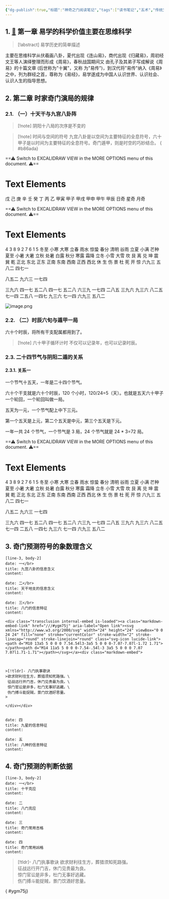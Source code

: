 ```yaml
---
{"dg-publish":true,"标题":"神奇之门阅读笔记","tags":["读书笔记","五术","传统文化"],"创建时间":"2023-09-06","修改时间":"2023-09-06","permalink":"///","dgPassFrontmatter":true}
---
```



## 1. [📌](obsidian://jump-to-pdf?pdf=%E9%99%84%E4%BB%B6%2F%E7%A5%9E%E5%A5%87%E4%B9%8B%E9%97%A8.pdf&annotate=6fecb047-69c7-0714)  第一章 易学的科学价值主要在思维科学


>[!abstract]  易学历史的简单描述 

<div class="transclusion internal-embed is-loaded"><div class="markdown-embed">



  

主要在思维科学从伏羲画八卦，夏代出现《连山易》，商代出现《归藏易》，周初经文王等人演绎整理而形成《周易》，春秋战国期间又 由孔子及其弟子写成解说《周易》的十篇文章 (后世称为"十翼"，又称 为"易传")，到汉代将"易传"纳入《周易》之中，列为群经之首，尊称为《易经》，易学遂成为中国人认识世界、认识社会、认识人生的指导思想。

</div></div>


## 2. 第二章 时家奇门演局的规律

### 2.1. （一）十天干与九宫八卦阵 


>[!note] 阴阳十八局的次序是不变的

>[!note] 时间与空间的符号 
>九宫八卦是以空间为主要特征的全息符号，六十甲子是以时间为主要特征的全息符号。奇门遁甲，则是时空的巧妙结合。
{ #b86ada}



<div class="transclusion internal-embed is-loaded"><div class="markdown-embed">




==⚠  Switch to EXCALIDRAW VIEW in the MORE OPTIONS menu of this document. ⚠==


# Text Elements
戊 
己 
庚 
辛 
壬 
癸 
丁 
丙 
乙 
甲寅 
甲子 
甲戌 
甲申 
甲午 
甲辰 
日奇 
星奇 
月奇 


</div></div>



<div class="transclusion internal-embed is-loaded"><div class="markdown-embed">




==⚠  Switch to EXCALIDRAW VIEW in the MORE OPTIONS menu of this document. ⚠==


# Text Elements
4 
3 
8 
9 
2 
7 
6 
1 
5 
冬至
小寒
大寒 
立春
雨水
惊蛰 
春分
清明
谷雨 
立夏
小满
芒种 
夏至
小暑
大暑 
立秋
处暑
白露 
秋分
寒露
霜降 
立冬
小雪
大雪 
坎 
艮 
离 
兑 
坤 
震 
巽 
乾 
正北 
东北 
正东 
正南 
东南 
西南 
正西 
西北 
休 
生 
伤 
景 
杜 
死 
开 
惊 
六九三
五八二
四七一 

八五二
九六三
一七四 

三九六
四一七
五二八 
四一七
五二八
六三九 
一七四
二八五
三九六 
九三六
八二五
七一四 
二五八
一四七
九三六 
七一四
六九三
五八二 


</div></div>



![image.png](https://obs-1304132369.cos.ap-nanjing.myqcloud.com/OBtupian/20230830153830.png)



### 2.2. （二）时辰六旬与遁甲一局 

六十个时辰，将所有干支配属都用到了。

>[!note] 六十甲子循环计时
>不仅可以记录年，也可以记录时辰。

### 2.3. 二十四节气与阴阳二遁的关系

#### 2.3.1. 关系一 

一个节气十五天，一年是二十四个节气。

六十个干支就是六十个时辰，120 个小时，120/24=5（天）。也就是五天六十甲子一个轮回，一个轮回叫做一局。

五天为一元，一个节气配上中下三元。

第一个五天是上元，第二个五天是中元，第三个五天是下元。 

一年一共 24 个节气，一个节气是 3 局，24 个节气就是 24 * 3=72 局。


<div class="transclusion internal-embed is-loaded"><div class="markdown-embed">




==⚠  Switch to EXCALIDRAW VIEW in the MORE OPTIONS menu of this document. ⚠==


# Text Elements
4 
3 
8 
9 
2 
7 
6 
1 
5 
冬至
小寒
大寒 
立春
雨水
惊蛰 
春分
清明
谷雨 
立夏
小满
芒种 
夏至
小暑
大暑 
立秋
处暑
白露 
秋分
寒露
霜降 
立冬
小雪
大雪 
坎 
艮 
离 
兑 
坤 
震 
巽 
乾 
正北 
东北 
正东 
正南 
东南 
西南 
正西 
西北 
休 
生 
伤 
景 
杜 
死 
开 
惊 
六九三
五八二
四七一 

八五二
九六三
一七四 

三九六
四一七
五二八 
四一七
五二八
六三九 
一七四
二八五
三九六 
九三六
八二五
七一四 
二五八
一四七
九三六 
七一四
六九三
五八二 


</div></div>



## 3. 奇门预测符号的象数理含义 

```timeline-labeled
[line-3, body-2]
date: 一</br> 
title: 九宫八卦的信息含义
content:

date: 二</br> 
title: 天干地支的信息含义
content:

date: 三</br>
title: 八门的信息特征 
content: 

<div class="transclusion internal-embed is-loaded"><a class="markdown-embed-link" href="///#ygm75j" aria-label="Open link"><svg xmlns="http://www.w3.org/2000/svg" width="24" height="24" viewBox="0 0 24 24" fill="none" stroke="currentColor" stroke-width="2" stroke-linecap="round" stroke-linejoin="round" class="svg-icon lucide-link"><path d="M10 13a5 5 0 0 0 7.54.54l3-3a5 5 0 0 0-7.07-7.07l-1.72 1.71"></path><path d="M14 11a5 5 0 0 0-7.54-.54l-3 3a5 5 0 0 0 7.07 7.07l1.71-1.71"></path></svg></a><div class="markdown-embed">



>[!tldr]- 八门执事歌诀 
>欲求财利往生方，葬猎须知死路强。\
 征战远行开门吉，休门见贵最为良。\
 惊门官讼是非多，杜门无事好逃藏。\
 伤门搏斗能捉贼，景门饮酒好思量。
> 

</div></div>


date: 四 
title: 九星的信息特征 
content: 

date: 五 
title: 八神的信息特征 
content: 
```

## 4. 奇门预测的判断依据 

```timeline-labeled
[line-3, body-2]
date: 一</br> 
title: 十干克应
content:

date: 二
title: 八门克应 
content: 

date: 三 
title: 奇门常用吉格
content: 

date: 四 
title: 奇门常用凶格
content: 
```


>[!tldr]- 八门执事歌诀 
>欲求财利往生方，葬猎须知死路强。\
 征战远行开门吉，休门见贵最为良。\
 惊门官讼是非多，杜门无事好逃藏。\
 伤门搏斗能捉贼，景门饮酒好思量。
>
{ #ygm75j}




